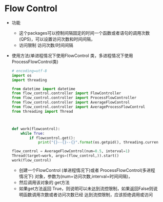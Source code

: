 #                                                             Flow Control

- 功能 
  - 这个packages可以控制间隔固定的时间一个函数或者语句的调用次数(QPS)，可以设置访问次数和时间间隔，
  - 访问限制 访问次数/时间间隔

- 使用方法(单进程情况下使用FlowControl 类，多进程情况下使用ProcessFlowControl类)

  ```Python
  # encoding=utf-8
  import os
  import threading
  
  from datetime import datetime
  from flow_control.controller import FlowController
  from flow_control.controller import ProcessFlowController
  from flow_control.controller import AverageFlowControl
  from flow_control.controller import AverageProcessFlowControl
  from threading import Thread

  
  
  def work(flowcontrol):
      while True:
          if flowcontrol.get():
              print("{}--{}--{}".format(os.getpid(), threading.currentThread().ident, datetime.now()))
  
  flow_control = AverageFlowControl(num=0.5, interval=1)
  Thread(target=work, args=(flow_control,)).start()
  work(flow_control)
  ```


  - 创建一个FlowControl (单进程情况下)或者 ProcessFlowControl(多进程情况下) 对象，参数为(num=访问次数,interval=时间间隔)，
  - 然后调用该对象的 get方法
  - 如果get方法返回 True，则说明可以未达到流控限制，如果返回False则说明函数调用次数或者访问次数已经 达到流控限制，应该拒绝调用或访问
